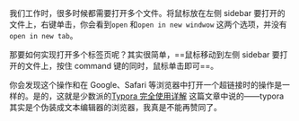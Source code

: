 我们工作时，很多时候都需要打开多个文件。将鼠标放在左侧 sidebar 要打开的文件上，右键单击，你会看到`open` 和`open in new windwow` 这两个选项，并没有 `open in new tab`。

那要如何实现打开多个标签页呢？其实很简单，==鼠标移动到左侧 sidebar 要打开的文件上，按住 command 键的同时，鼠标单击即可==。

你会发现这个操作和在 Google、Safari 等浏览器中打开一个超链接时的操作是一样的。是的，这就是少数派的[Typora 完全使用详解](https://sspai.com/post/54912) 这篇文章中说的——typora 其实是个伪装成文本编辑器的浏览器，我真是不能再赞同了。